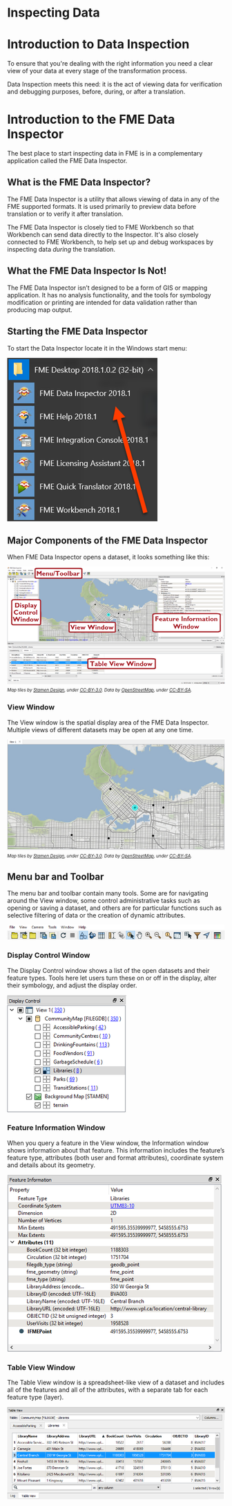 # Inspecting Data

# Introduction to Data Inspection

To ensure that you're dealing with the right information you need a clear view of your data at every stage of the transformation process.

Data Inspection meets this need: it is the act of viewing data for verification and debugging purposes, before, during, or after a translation.

# Introduction to the FME Data Inspector

The best place to start inspecting data in FME is in a complementary application called the FME Data Inspector.

## What is the FME Data Inspector?

The FME Data Inspector is a utility that allows viewing of data in any of the FME supported formats. It is used primarily to preview data before translation or to verify it after translation.

The FME Data Inspector is closely tied to FME Workbench so that Workbench can send data directly to the Inspector. It's also closely connected to FME Workbench, to help set up and debug workspaces by inspecting data *during* the translation.

## What the FME Data Inspector Is Not!

The FME Data Inspector isn’t designed to be a form of GIS or mapping application. It has no analysis functionality, and the tools for symbology modification or printing are intended for data validation rather than producing map output.

## Starting the FME Data Inspector

To start the Data Inspector locate it in the Windows start menu:

![](./Images/Img1.025.StartingDataInspector.png)

## Major Components of the FME Data Inspector

When FME Data Inspector opens a dataset, it looks something like this:

![](./Images/Img1.026.InspectorInterface.png)
<br><span style="font-style:italic;font-size:x-small">Map tiles by <a href="https://stamen.com">Stamen Design</a>, under <a href="https://creativecommons.org/licenses/by/3.0">CC-BY-3.0</a>. Data by <a href="http://openstreetmap.org">OpenStreetMap</a>, under <a href="http://creativecommons.org/licenses/by-sa/3.0">CC-BY-SA</a>.

### View Window

The View window is the spatial display area of the FME Data Inspector. Multiple views of different datasets may be open at any one time.

![](./Images/Img1.027.DataInspectorViewWindow.png)
<br><span style="font-style:italic;font-size:x-small">Map tiles by <a href="https://stamen.com">Stamen Design</a>, under <a href="https://creativecommons.org/licenses/by/3.0">CC-BY-3.0</a>. Data by <a href="http://openstreetmap.org">OpenStreetMap</a>, under <a href="http://creativecommons.org/licenses/by-sa/3.0">CC-BY-SA</a>.

## Menu bar and Toolbar

The menu bar and toolbar contain many tools. Some are for navigating around the View window, some control administrative tasks such as opening or saving a dataset, and others are for particular functions such as selective filtering of data or the creation of dynamic attributes.

![](./Images/Img1.028.DataInspectorToolbar.png)

### Display Control Window

The Display Control window shows a list of the open datasets and their feature types. Tools here let users turn these on or off in the display, alter their symbology, and adjust the display order.

![](./Images/Img1.029.DataInspectorDisplayControlWindow.png)

### Feature Information Window

When you query a feature in the View window, the Information window shows information about that feature. This information includes the feature’s feature type, attributes (both user and format attributes), coordinate system and details about its geometry.

![](./Images/Img1.030.DataInspectorFeatureInformation.png)

### Table View Window

The Table View window is a spreadsheet-like view of a dataset and includes all of the features and all of the attributes, with a separate tab for each feature type (layer).

![](./Images/Img1.031.DataInspectorTableView.png)
